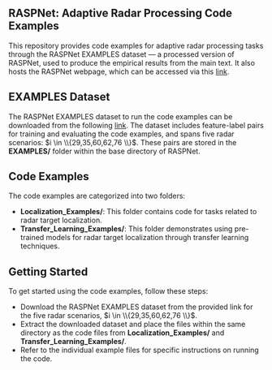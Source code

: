 ## RASPNet: Adaptive Radar Processing Code Examples
This repository provides code examples for adaptive radar processing tasks through the RASPNet EXAMPLES dataset — a processed version of RASPNet, used to produce the empirical results from the main text. It also hosts the RASPNet webpage, which can be accessed via this [link](https://shyamven.github.io/RASPNet/).

## EXAMPLES Dataset
The RASPNet EXAMPLES dataset to run the code examples can be downloaded from the following [link](https://app.globus.org/file-manager?origin_id=b01166a6-0526-454a-aaff-943c7fada5d4&origin_path=%2FEXAMPLES%2F). The dataset includes feature-label pairs for training and evaluating the code examples, and spans five radar scenarios: $i \in \\{29,35,60,62,76 \\}$. These pairs are stored in the **EXAMPLES/** folder within the base directory of RASPNet.

## Code Examples
The code examples are categorized into two folders:

- **Localization_Examples/**: This folder contains code for tasks related to radar target localization.
- **Transfer_Learning_Examples/**: This folder demonstrates using pre-trained models for radar target localization through transfer learning techniques.

## Getting Started
To get started using the code examples, follow these steps:
- Download the RASPNet EXAMPLES dataset from the provided link for the five radar scenarios, $i \in \\{29,35,60,62,76 \\}$.
- Extract the downloaded dataset and place the files within the same directory as the code files from **Localization_Examples/** and **Transfer_Learning_Examples/**.
- Refer to the individual example files for specific instructions on running the code.
